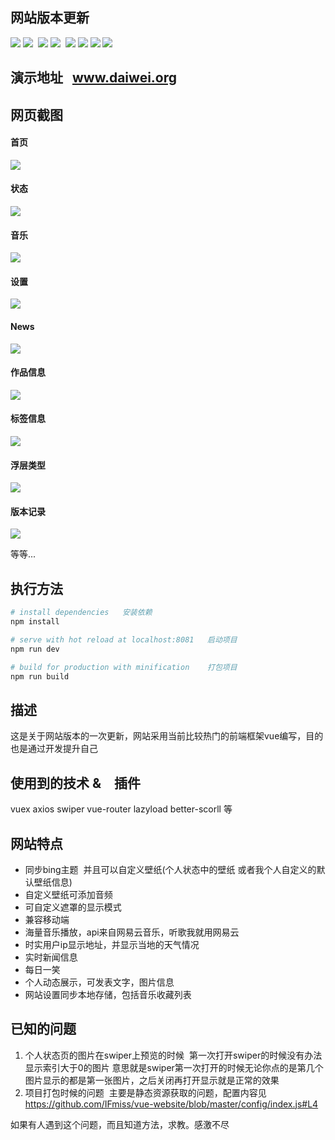 ## 网站版本更新
![](https://img.shields.io/badge/vue-2.3.3-4EDD96.svg) ![](https://img.shields.io/badge/stylus-0.54.5-F6B386.svg)  ![](https://img.shields.io/badge/vue_awesome_swiper-2.5.4-FD9494.svg) ![](https://img.shields.io/badge/vuex-2.4.1-69D3E3.svg)  ![](https://img.shields.io/badge/axios-0.16.2-56DD7F.svg) ![](https://img.shields.io/badge/vue_message-1.2.3-F876B5.svg) ![](https://img.shields.io/badge/vue_lazyload-1.1.4-68CBD2.svg) ![](https://img.shields.io/badge/better_scroll-1.6.0-B07541.svg) 

## 演示地址   www.daiwei.org

## 网页截图

#### 首页

![](https://github.com/IFmiss/vue-website/blob/master/static/testimg/w1.jpg)

#### 状态  

![](https://github.com/IFmiss/vue-website/blob/master/static/testimg/w2.jpg)

#### 音乐  

![](https://github.com/IFmiss/vue-website/blob/master/static/testimg/w3.jpg)

#### 设置  

![](https://github.com/IFmiss/vue-website/blob/master/static/testimg/w4.jpg)

#### News

![](https://github.com/IFmiss/vue-website/blob/master/static/testimg/w5.jpg)

#### 作品信息

![](https://github.com/IFmiss/vue-website/blob/master/static/testimg/w6.jpg)

#### 标签信息

![](https://github.com/IFmiss/vue-website/blob/master/static/testimg/w7.jpg)

#### 浮层类型

![](https://github.com/IFmiss/vue-website/blob/master/static/testimg/w8.jpg)

#### 版本记录

![](https://github.com/IFmiss/vue-website/blob/master/static/testimg/w9.jpg)

等等...

## 执行方法

``` bash
# install dependencies   安装依赖
npm install

# serve with hot reload at localhost:8081   启动项目
npm run dev

# build for production with minification    打包项目
npm run build

```

## 描述
这是关于网站版本的一次更新，网站采用当前比较热门的前端框架vue编写，目的也是通过开发提升自己

## 使用到的技术 &　插件
vuex  axios swiper vue-router lazyload better-scorll 等

## 网站特点
* 同步bing主题  并且可以自定义壁纸(个人状态中的壁纸 或者我个人自定义的默认壁纸信息)
* 自定义壁纸可添加音频
* 可自定义遮罩的显示模式
* 兼容移动端
* 海量音乐播放，api来自网易云音乐，听歌我就用网易云
* 时实用户ip显示地址，并显示当地的天气情况
* 实时新闻信息
* 每日一笑
* 个人动态展示，可发表文字，图片信息
* 网站设置同步本地存储，包括音乐收藏列表

## 已知的问题

1. 个人状态页的图片在swiper上预览的时候  第一次打开swiper的时候没有办法显示索引大于0的图片 意思就是swiper第一次打开的时候无论你点的是第几个图片显示的都是第一张图片，之后关闭再打开显示就是正常的效果
2. 项目打包时候的问题  主要是静态资源获取的问题，配置内容见 https://github.com/IFmiss/vue-website/blob/master/config/index.js#L4  

如果有人遇到这个问题，而且知道方法，求教。感激不尽

